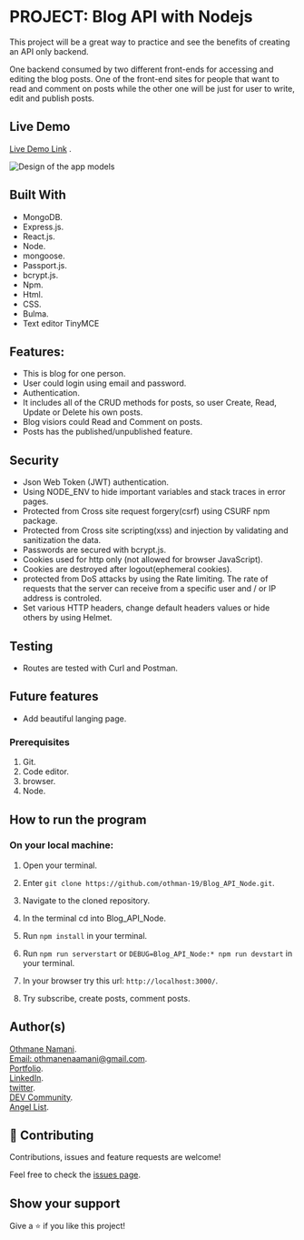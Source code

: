 # PROJECT: Blog API with Nodejs

This project will be a great way to practice and see the benefits of creating an API only backend.

One backend consumed by two different front-ends for accessing and editing the blog posts. One of the front-end sites for people that want to read and comment on posts while the other one will be just for user to write, edit and publish posts.

## Live Demo

[Live Demo Link]() .

![Design of the app models]()


## Built With

- MongoDB.
- Express.js.
- React.js.
- Node.
- mongoose.
- Passport.js.
- bcrypt.js.
- Npm.
- Html.
- CSS.
- Bulma.
- Text editor TinyMCE

## Features:

- This is blog for one person.
- User could login using email and password.
- Authentication.
- It includes all of the CRUD methods for posts, so user Create, Read, Update or Delete his own posts.
- Blog visiors could Read and Comment on posts.
- Posts has the published/unpublished feature.

## Security

- Json Web Token (JWT) authentication.
- Using NODE_ENV to hide important variables and stack traces in error pages.
- Protected from Cross site request forgery(csrf) using CSURF npm package.
- Protected from Cross site scripting(xss) and injection by validating and sanitization the data.
- Passwords are secured with bcrypt.js.
- Cookies used for http only (not allowed for browser JavaScript).
- Cookies are destroyed after logout(ephemeral cookies).
- protected from DoS attacks by using the Rate limiting. The rate of requests that the server can receive from a specific user and / or IP address is controled.
- Set various HTTP headers, change default headers values or hide others by using Helmet.

## Testing
- Routes are tested with Curl and Postman.

## Future features
- Add beautiful langing page.  

### Prerequisites

1. Git.
2. Code editor.
3. browser.
4. Node.

## How to run the program

### On your local machine:

1. Open your terminal.

2. Enter `git clone https://github.com/othman-19/Blog_API_Node.git`.

3. Navigate to the cloned repository.

4. In the terminal cd into Blog_API_Node.

5. Run `npm install` in your terminal.

6. Run `npm run serverstart` or `DEBUG=Blog_API_Node:* npm run devstart` in your terminal.

7. In your browser try this url: `http://localhost:3000/`.

8. Try subscribe, create posts, comment posts.


## Author(s)
[Othmane Namani](https://github.com/othman-19/).  
[Email: othmanenaamani@gmail.com](mailto:othmanenaamani@gmail.com).  
[Portfolio](https://othman-19.github.io/my_portfolio/).  
[LinkedIn](https://www.linkedin.com/in/othman-namani/).  
[twitter](https://twitter.com/ONaamani).  
[DEV Community](https://dev.to/othman).  
[Angel List](https://angel.co/othmane-namani).  

## 🤝 Contributing

Contributions, issues and feature requests are welcome!

Feel free to check the [issues page](issues/).

## Show your support

Give a ⭐️ if you like this project!


